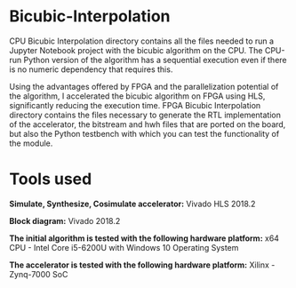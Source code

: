 # Bicubic-Interpolation
CPU Bicubic Interpolation directory contains all the files needed to run a Jupyter Notebook project with the bicubic algorithm on the CPU. The CPU-run Python version of the algorithm has a sequential execution even if there is no numeric dependency that requires this. 

Using the advantages offered by FPGA and the parallelization potential of the algorithm, I accelerated the bicubic algorithm on FPGA using HLS, significantly reducing the execution time. FPGA Bicubic Interpolation directory contains the files necessary to generate the RTL implementation of the accelerator, the bitstream and hwh files that are ported on the board, but also the Python testbench with which you can test the functionality of the module.

# Tools used
**Simulate, Synthesize, Cosimulate accelerator:** Vivado HLS 2018.2  

**Block diagram:** Vivado 2018.2  

**The initial algorithm is tested with the following hardware platform:** x64 CPU - Intel Core i5-6200U with Windows 10 Operating System  

**The accelerator is tested with the following hardware platform:** Xilinx - Zynq-7000 SoC  

